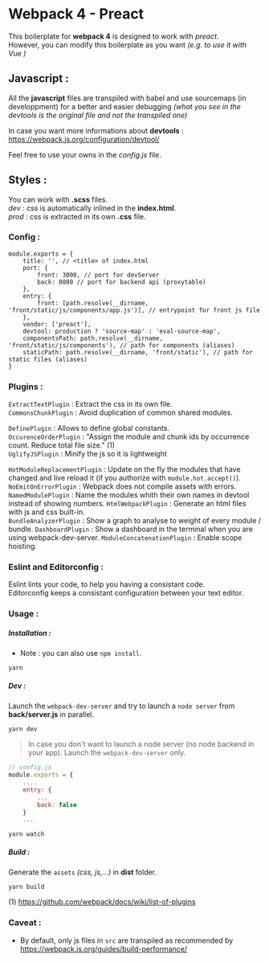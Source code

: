 # Webpack 4 - Preact

This boilerplate for **webpack 4** is designed to work with _preact_.    
However, you can modify this boilerplate as you want _(e.g. to use it with Vue )_    

## Javascript :

All the **javascript** files are transpiled with babel and use sourcemaps (in developpment) for a better and easier debugging _(what you see in the devtools is the original file and not the transpiled one)_

In case you want more informations about **devtools** : https://webpack.js.org/configuration/devtool/

Feel free to use your owns in the _config.js_ file.

## Styles :

You can work with **.scss** files.  
_dev_ : css is automatically inlined in the **index.html**.   
_prod_ : css is extracted in its own **.css** file.

### Config :

```
module.exports = {
    title: '', // <title> of index.html
    port: {
        front: 3000, // port for devServer
        back: 8080 // port for backend api (proxytable)
    },
    entry: {
        front: [path.resolve(__dirname, 'front/static/js/components/app.js')], // entrypoint for front js file
    },
    vendor: ['preact'],
    devtool: production ? 'source-map' : 'eval-source-map',
    componentsPath: path.resolve(__dirname, 'front/static/js/components'), // path for components (aliases)
    staticPath: path.resolve(__dirname, 'front/static'), // path for static files (aliases)
}
```

### Plugins :

`ExtractTextPlugin` : Extract the css in its own file.    
`CommonsChunkPlugin` : Avoid duplication of common shared modules.

`DefinePlugin` : Allows to define global constants.    
`OccurenceOrderPlugin` : "Assign the module and chunk ids by occurrence count. Reduce total file size." (1)    
`UglifyJSPlugin` : Minify the js so it is lightweight

`HotModuleReplacementPlugin` : Update on the fly the modules that have changed and live reload it (if you authorize with `module.hot.accept()`).    
`NoEmitOnErrorPlugin` : Webpack does not compile assets with errors.     
`NamedModulePlugin` : Name the modules whith their own names in devtool instead of showing numbers.
`HtmlWebpackPlugin` : Generate an html files with js and css built-in.    
`BundleAnalyzerPlugin` : Show a graph to analyse to weight of every module / bundle.
`DashboardPlugin` : Show a dashboard in the terminal when you are using webpack-dev-server.
`ModuleConcatenationPlugin` : Enable scope hoisting.

### Eslint and Editorconfig :

Eslint lints your code, to help you having a consistant code.    
Editorconfig keeps a consistant configuration between your text editor.

### Usage :

##### Installation :
- Note : you can also use `npm install`.

```
yarn
```    

##### Dev :
Launch the `webpack-dev-server` and try to launch a `node server` from **back/server.js** in parallel.

```
yarn dev
```

> In case you don't want to launch a node server (no node backend in your app).
Launch the `webpack-dev-server` only.
```js
// config.js
module.exports = {
    ....
    entry: {
        ...
        back: false
    }
    ...
```

```
yarn watch
```

##### Build :      
Generate the `assets` _(css, js,...)_ in **dist** folder.

```
yarn build
```

(1) https://github.com/webpack/docs/wiki/list-of-plugins

### Caveat : 
- By default, only js files in `src` are transpiled as recommended by https://webpack.js.org/guides/build-performance/

